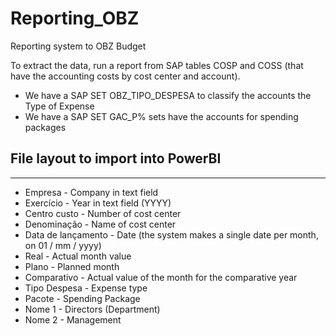 # Reporting_OBZ
Reporting system to OBZ Budget

To extract the data, run a report from SAP tables COSP and COSS (that have the accounting costs
by cost center and account).

- We have a SAP SET OBZ_TIPO_DESPESA to classify the accounts the Type of Expense
- We have a SAP SET GAC_P% sets have the accounts for spending packages

## File layout to import into PowerBI
-----------------------------------------------
- Empresa				      - Company in text field
- Exercício			      - Year in text field (YYYY)
- Centro custo        - Number of cost center
- Denominação         - Name of cost center
- Data de lançamento  - Date (the system makes a single date per month, on 01 / mm / yyyy)
- Real           		  - Actual month value
- Plano          		  - Planned month
- Comparativo    		  - Actual value of the month for the comparative year
- Tipo Despesa        - Expense type
- Pacote              - Spending Package
- Nome 1         		  - Directors (Department)
- Nome 2         		  - Management
